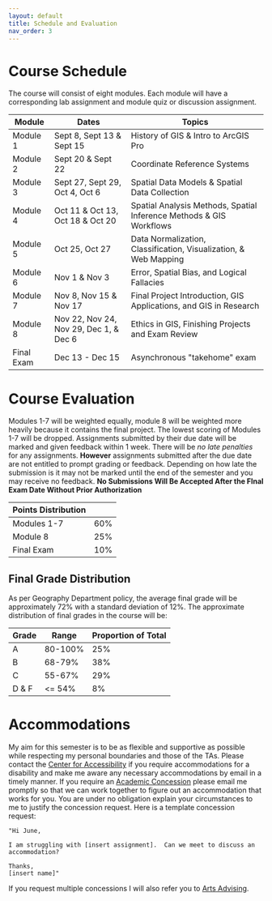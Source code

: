 ```yaml
---
layout: default
title: Schedule and Evaluation
nav_order: 3
---
```



# Course Schedule

The course will consist of eight modules.  Each module will have a corresponding lab assignment and module quiz or discussion assignment.  

|  Module  |                Dates                 |                              Topics                               |
|----------|--------------------------------------|-------------------------------------------------------------------|
|Module 1  |Sept 8, Sept 13 & Sept 15             |History of GIS & Intro to ArcGIS Pro                               |
|Module 2  |Sept 20 & Sept 22                     |Coordinate Reference Systems                                       |
|Module 3  |Sept 27, Sept 29, Oct 4, Oct 6        |Spatial Data Models & Spatial Data Collection                      |
|Module 4  |Oct 11 & Oct 13, Oct 18 & Oct 20      |Spatial Analysis Methods, Spatial Inference Methods & GIS Workflows|
|Module 5  |Oct 25, Oct 27                        |Data Normalization, Classification, Visualization, & Web Mapping   |
|Module 6  |Nov 1 & Nov 3                         |Error, Spatial Bias, and Logical Fallacies                         |
|Module 7  |Nov 8, Nov 15 & Nov 17                |Final Project Introduction, GIS Applications, and GIS in Research  |
|Module 8  |Nov 22, Nov 24, Nov 29, Dec 1, & Dec 6|Ethics in GIS, Finishing Projects and Exam Review                  |
|Final Exam|Dec 13 - Dec 15                       |Asynchronous "takehome" exam                                       |



# Course Evaluation

Modules 1-7 will be weighted equally, module 8 will be weighted more heavily because it contains the final project.  The lowest scoring of Modules 1-7 will be dropped.  Assignments submitted by their due date will be marked and given feedback within 1 week.  There will be *no late penalties* for any assignments.  **However** assignments submitted after the due date are not entitled to prompt grading or feedback.  Depending on how late the submission is it may not be marked until the end of the semester and you may receive no feedback.  **No Submissions Will Be Accepted After the FInal Exam Date Without Prior Authorization**


| Points Distribution                    |      |
|----------------------------------------|------|
| Modules 1-7                            | 60%  |
| Module 8                               | 25%  |
| Final Exam                             | 10%  |


## Final Grade Distribution

As per Geography Department policy, the average final grade will be approximately 72% with a standard deviation of 12%.  The approximate distribution of final grades in the course will be:

|Grade| Range |Proportion of Total|
|-----|-------|-------------------|
|A    |80-100%|25%                |
|B    |68-79% |38%                |
|C    |55-67% |29%                |
|D & F|<= 54% |8%                 |


# Accommodations

My aim for this semester is to be as flexible and supportive as possible while respecting my personal boundaries and those of the TAs.  Please contact the [Center for Accessibility](https://students.ubc.ca/about-student-services/centre-for-accessibility) if you require accommodations for a disability and make me aware any necessary accommodations by email in a timely manner.  If you require an [Academic Concession](https://www.arts.ubc.ca/degree-planning/academic-performance/academic-concession/) please email me promptly so that we can work together to figure out an accommodation that works for you.  You are under no obligation explain your circumstances to me to justify the concession request.  Here is a template concession request:

	"Hi June,

	I am struggling with [insert assignment].  Can we meet to discuss an accommodation?

	Thanks,
	[insert name]"

If you request multiple concessions I will also refer you to [Arts Advising](https://www.arts.ubc.ca/student-support/academic-support/academic-advising/). 
